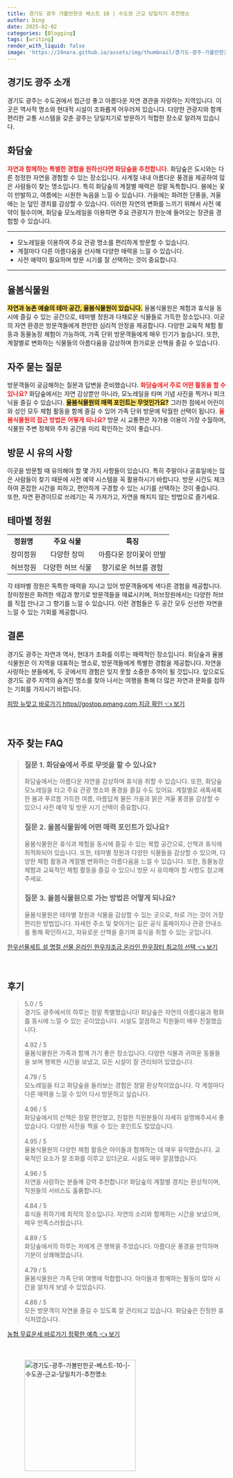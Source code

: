 ```yaml
---
title: 경기도 광주 가볼만한곳 베스트 10 | 수도권 근교 당일치기 추천명소
author: bing
date: 2025-02-02
categories: [Blogging]
tags: [writing]
render_with_liquid: false
image: 'https://24nara.github.io/assets/img/thumbnail/경기도-광주-가볼만한곳-베스트-10-|-수도권-근교-당일치기-추천명소.webp'
---
```



<h2 id='경기도 광주 소개'>경기도 광주 소개</h2>

<p>경기도 광주는 수도권에서 접근성 좋고 아름다운 자연 경관을 자랑하는 지역입니다. 이곳은 역사적 명소와 현대적 시설이 조화롭게 어우러져 있습니다. 다양한 관광지와 함께 편리한 교통 시스템을 갖춘 광주는 당일치기로 방문하기 적합한 장소로 알려져 있습니다.</p>

<h2 id='화담숲'>화담숲</h2>

<p><b><span style="color: #ee2323;">자연과 함께하는 특별한 경험을 원하신다면 화담숲을 추천합니다.</span></b> 화담숲은 도시와는 다른 청정한 자연을 경험할 수 있는 장소입니다. 사계절 내내 아름다운 풍경을 제공하여 많은 사람들이 찾는 명소입니다. 특히 화담숲의 계절별 매력은 정말 독특합니다. 봄에는 꽃이 만발하고, 여름에는 시원한 녹음을 느낄 수 있습니다. 가을에는 화려한 단풍을, 겨울에는 눈 덮인 경치를 감상할 수 있습니다. 이러한 자연의 변화를 느끼기 위해서 사전 예약이 필수이며, 화담숲 모노레일을 이용하면 주요 관광지가 한눈에 들어오는 장관을 경험할 수 있습니다.</p>

<hr />

<ul>
    <li>모노레일을 이용하여 주요 관광 명소를 편리하게 방문할 수 있습니다.</li>
    <li>계절마다 다른 아름다움을 선사해 다양한 매력을 느낄 수 있습니다.</li>
    <li>사전 예약이 필요하며 방문 시기를 잘 선택하는 것이 중요합니다.</li>
</ul>

<hr />

<h2 id='율봄식물원'>율봄식물원</h2>

<p><b><span style="background-color: #ffe066;">자연과 농촌 예술의 테마 공간, 율봄식물원이 있습니다.</span></b> 율봄식물원은 체험과 휴식을 동시에 즐길 수 있는 공간으로, 테마별 정원과 다채로운 식물들로 가득한 장소입니다. 이곳의 자연 환경은 방문객들에게 편안한 심리적 안정을 제공합니다. 다양한 교육적 체험 활동과 동물농장 체험이 가능하여, 가족 단위 방문객들에게 매우 인기가 높습니다. 또한, 계절별로 변화하는 식물들의 아름다움을 감상하며 한가로운 산책을 즐길 수 있습니다.</p>

<h2 id='자주 묻는 질문'>자주 묻는 질문</h2>

<p>방문객들이 궁금해하는 질문과 답변을 준비했습니다. <b><span style="color: #ee2323;">화담숲에서 주로 어떤 활동을 할 수 있나요?</span></b> 화담숲에서는 자연 감상뿐만 아니라, 모노레일을 타며 기념 사진을 찍거나 피크닉을 즐길 수 있습니다. <b><span style="background-color: #ffe066;">율봄식물원의 매력 포인트는 무엇인가요?</span></b> 그러한 점에서 어린이와 성인 모두 체험 활동을 함께 즐길 수 있어 가족 단위 방문에 탁월한 선택이 됩니다. <b><span style="color: #ee2323;">율봄식물원의 접근 방법은 어떻게 되나요?</span></b> 방문 시 교통편은 자가용 이용이 가장 수월하며, 식물원 주변 정체와 주차 공간을 미리 확인하는 것이 좋습니다.</p>

<h2 id='방문 시 유의 사항'>방문 시 유의 사항</h2>

<p>이곳을 방문할 때 유의해야 할 몇 가지 사항들이 있습니다. 특히 주말이나 공휴일에는 많은 사람들이 찾기 때문에 사전 예약 시스템을 꼭 활용하시기 바랍니다. 방문 시간도 체크하여 혼잡한 시간을 피하고, 편안하게 구경할 수 있는 시기를 선택하는 것이 좋습니다. 또한, 자연 환경이므로 쓰레기는 꼭 가져가고, 자연을 해치지 않는 방법으로 즐기세요.</p>

<h2 id='테마별 정원'>테마별 정원</h2>

<table>
    <tr>
        <td style="text-align: center; height: 17px;"><b>정원명</b></td>
        <td style="text-align: center; height: 17px;"><b>주요 식물</b></td>
        <td style="text-align: center; height: 17px;"><b>특징</b></td>
    </tr>
    <tr>
        <td style="text-align: center; height: 17px;">장미정원</td>
        <td style="text-align: center; height: 17px;">다양한 장미</td>
        <td style="text-align: center; height: 17px;">아름다운 장미꽃이 만발</td>
    </tr>
    <tr>
        <td style="text-align: center; height: 17px;">허브정원</td>
        <td style="text-align: center; height: 17px;">다양한 허브 식물</td>
        <td style="text-align: center; height: 17px;">향기로운 허브를 경험</td>
    </tr>
</table>

<p>각 테마별 정원은 독특한 매력을 지니고 있어 방문객들에게 색다른 경험을 제공합니다. 장미정원은 화려한 색감과 향기로 방문객들을 매료시키며, 허브정원에서는 다양한 허브를 직접 만나고 그 향기를 느낄 수 있습니다. 이런 경험들은 두 공간 모두 신선한 자연을 느낄 수 있는 기회를 제공합니다.</p>

<h2 id='결론'>결론</h2>

<p>경기도 광주는 자연과 역사, 현대가 조화를 이루는 매력적인 장소입니다. 화담숲과 율봄식물원은 이 지역을 대표하는 명소로, 방문객들에게 특별한 경험을 제공합니다. 자연을 사랑하는 분들에게, 두 곳에서의 경험은 잊지 못할 소중한 추억이 될 것입니다. 앞으로도 경기도 광주 지역의 숨겨진 명소를 찾아 나서는 여행을 통해 더 많은 자연과 문화를 접하는 기회를 가지시기 바랍니다.</p>


<p><a class="click-button" title="피망 뉴맞고 바로가기 https//gostop.pmang.com 지금 확인" href="https://24nara.github.io/posts/%ED%94%BC%EB%A7%9D-%EB%89%B4%EB%A7%9E%EA%B3%A0-%EB%B0%94%EB%A1%9C%EA%B0%80%EA%B8%B0-httpsgostop.pmang.com-%EC%A7%80%EA%B8%88-%ED%99%95%EC%9D%B8/" rel="dofollow">피망 뉴맞고 바로가기 https//gostop.pmang.com 지금 확인 👈 보기</a></p><br>
<h2 id='자주_찾는_FAQ'>자주 찾는 FAQ</h2>
<div itemscope="" itemtype="https://schema.org/FAQPage"> 
<blockquote> 
<div itemscope="" itemprop="mainEntity" itemtype="https://schema.org/Question"> 
<h3 itemprop="name">질문 1. 화담숲에서 주로 무엇을 할 수 있나요?</h3> 
<div itemscope="" itemprop="acceptedAnswer" itemtype="https://schema.org/Answer"> 
<span itemprop="text"> 
<p>화담숲에서는 아름다운 자연을 감상하며 휴식을 취할 수 있습니다. 또한, 화담숲 모노레일을 타고 주요 관광 명소와 풍경을 즐길 수도 있어요. 계절별로 새록새록한 봄과 푸르름 가득한 여름, 아름답게 물든 가을과 맑은 겨울 풍경을 감상할 수 있으니 사전 예약 및 방문 시기 선택이 중요합니다.</p> 
</span> 
</div> 
</div> 
<div itemscope="" itemprop="mainEntity" itemtype="https://schema.org/Question"> 
<h3 itemprop="name">질문 2. 율봄식물원에 어떤 매력 포인트가 있나요?</h3> 
<div itemscope="" itemprop="acceptedAnswer" itemtype="https://schema.org/Answer"> 
<span itemprop="text"> 
<p>율봄식물원은 휴식과 체험을 동시에 즐길 수 있는 복합 공간으로, 산책과 휴식에 최적화되어 있습니다. 또한, 테마별 정원과 다양한 식물들을 감상할 수 있으며, 다양한 체험 활동과 계절별 변화하는 아름다움을 느낄 수 있습니다. 또한, 동물농장 체험과 교육적인 체험 활동을 즐길 수 있으니 방문 시 유의해야 할 사항도 참고해주세요.</p> 
</span> 
</div> 
</div> 
<div itemscope="" itemprop="mainEntity" itemtype="https://schema.org/Question"> 
<h3 itemprop="name">질문 3. 율봄식물원으로 가는 방법은 어떻게 되나요?</h3> 
<div itemscope="" itemprop="acceptedAnswer" itemtype="https://schema.org/Answer"> 
<span itemprop="text"> 
<p>율봄식물원은 테마별 정원과 식물을 감상할 수 있는 곳으로, 차로 가는 것이 가장 편리한 방법입니다. 자세한 주소 및 찾아가는 길은 공식 홈페이지나 관광 안내소를 통해 확인하시고, 자유로운 산책을 즐기며 휴식을 취할 수 있는 곳입니다.</p> 
</span> 
</div> 
</div> 
</blockquote> 
</div>
<p><a class="click-button" title="한우선물세트 설 명절 선물 온라인 한우자조금 온라인 한우장터 최고의 선택" href="https://24nara.github.io/posts/%ED%95%9C%EC%9A%B0%EC%84%A0%EB%AC%BC%EC%84%B8%ED%8A%B8-%EC%84%A4-%EB%AA%85%EC%A0%88-%EC%84%A0%EB%AC%BC-%EC%98%A8%EB%9D%BC%EC%9D%B8-%ED%95%9C%EC%9A%B0%EC%9E%90%EC%A1%B0%EA%B8%88-%EC%98%A8%EB%9D%BC%EC%9D%B8-%ED%95%9C%EC%9A%B0%EC%9E%A5%ED%84%B0-%EC%B5%9C%EA%B3%A0%EC%9D%98-%EC%84%A0%ED%83%9D/" rel="dofollow">한우선물세트 설 명절 선물 온라인 한우자조금 온라인 한우장터 최고의 선택 👈 보기</a></p><br>
<h2 id='후기'>후기</h2>
<div itemscope itemtype="https://schema.org/Product">
  <blockquote>
  <div itemprop="review" itemscope itemtype="https://schema.org/Review">
      <div itemprop="reviewRating" itemscope itemtype="https://schema.org/Rating"> <span itemprop="ratingValue">5.0</span> / <span itemprop="bestRating">5</span> </div>
      <span itemprop="reviewBody">경기도 광주에서의 하루는 정말 특별했습니다! 화담숲은 자연의 아름다움과 평화를 동시에 느낄 수 있는 곳이었습니다. 시설도 깔끔하고 직원들이 매우 친절했습니다.</span>
  </div>
  <br>
  <div itemprop="review" itemscope itemtype="https://schema.org/Review">
      <div itemprop="reviewRating" itemscope itemtype="https://schema.org/Rating"> <span itemprop="ratingValue">4.92</span> / <span itemprop="bestRating">5</span> </div>
      <span itemprop="reviewBody">율봄식물원은 가족과 함께 가기 좋은 장소입니다. 다양한 식물과 귀여운 동물들을 보며 행복한 시간을 보냈고, 모든 시설이 잘 관리되어 있었습니다.</span>
  </div>
  <br>
  <div itemprop="review" itemscope itemtype="https://schema.org/Review">
      <div itemprop="reviewRating" itemscope itemtype="https://schema.org/Rating"> <span itemprop="ratingValue">4.79</span> / <span itemprop="bestRating">5</span> </div>
      <span itemprop="reviewBody">모노레일을 타고 화담숲을 둘러보는 경험은 정말 환상적이었습니다. 각 계절마다 다른 매력을 느낄 수 있어 다시 방문하고 싶습니다.</span>
  </div>
  <br>
  <div itemprop="review" itemscope itemtype="https://schema.org/Review">
      <div itemprop="reviewRating" itemscope itemtype="https://schema.org/Rating"> <span itemprop="ratingValue">4.96</span> / <span itemprop="bestRating">5</span> </div>
      <span itemprop="reviewBody">화담숲에서의 산책은 정말 편안했고, 친절한 직원분들이 자세히 설명해주셔서 좋았습니다. 다양한 사진을 찍을 수 있는 포인트도 많았습니다.</span>
  </div>
  <br>
  <div itemprop="review" itemscope itemtype="https://schema.org/Review">
      <div itemprop="reviewRating" itemscope itemtype="https://schema.org/Rating"> <span itemprop="ratingValue">4.95</span> / <span itemprop="bestRating">5</span> </div>
      <span itemprop="reviewBody">율봄식물원의 다양한 체험 활동은 아이들과 함께하는 데 매우 유익했습니다. 교육적인 요소가 잘 조화를 이루고 있더군요. 시설도 매우 깔끔했습니다.</span>
  </div>
  <br>
  <div itemprop="review" itemscope itemtype="https://schema.org/Review">
      <div itemprop="reviewRating" itemscope itemtype="https://schema.org/Rating"> <span itemprop="ratingValue">4.96</span> / <span itemprop="bestRating">5</span> </div>
      <span itemprop="reviewBody">자연을 사랑하는 분들께 강력 추천합니다! 화담숲의 계절별 경치는 환상적이며, 직원들의 서비스도 훌륭합니다.</span>
  </div>
  <br>
  <div itemprop="review" itemscope itemtype="https://schema.org/Review">
      <div itemprop="reviewRating" itemscope itemtype="https://schema.org/Rating"> <span itemprop="ratingValue">4.84</span> / <span itemprop="bestRating">5</span> </div>
      <span itemprop="reviewBody">휴식을 취하기에 최적의 장소입니다. 자연의 소리와 함께하는 시간을 보냈으며, 매우 만족스러웠습니다.</span>
  </div>
  <br>
  <div itemprop="review" itemscope itemtype="https://schema.org/Review">
      <div itemprop="reviewRating" itemscope itemtype="https://schema.org/Rating"> <span itemprop="ratingValue">4.89</span> / <span itemprop="bestRating">5</span> </div>
      <span itemprop="reviewBody">화담숲에서의 하루는 저에게 큰 행복을 주었습니다. 아름다운 풍경을 만끽하며 기분이 상쾌해졌습니다.</span>
  </div>
  <br>
  <div itemprop="review" itemscope itemtype="https://schema.org/Review">
      <div itemprop="reviewRating" itemscope itemtype="https://schema.org/Rating"> <span itemprop="ratingValue">4.79</span> / <span itemprop="bestRating">5</span> </div>
      <span itemprop="reviewBody">율봄식물원은 가족 단위 여행에 적합합니다. 아이들과 함께하는 활동이 많아 시간을 알차게 보낼 수 있었습니다.</span>
  </div>
  <br>
  <div itemprop="review" itemscope itemtype="https://schema.org/Review">
      <div itemprop="reviewRating" itemscope itemtype="https://schema.org/Rating"> <span itemprop="ratingValue">4.88</span> / <span itemprop="bestRating">5</span> </div>
      <span itemprop="reviewBody">모든 방문객이 자연을 즐길 수 있도록 잘 관리되고 있습니다. 화담숲은 진정한 휴식처였습니다.</span>
  </div>
  </blockquote>
</div>
<p><a class="click-button" title="농협 무료운세 바로가기 정확한 예측" href="https://24nara.github.io/posts/%EB%86%8D%ED%98%91-%EB%AC%B4%EB%A3%8C%EC%9A%B4%EC%84%B8-%EB%B0%94%EB%A1%9C%EA%B0%80%EA%B8%B0-%EC%A0%95%ED%99%95%ED%95%9C-%EC%98%88%EC%B8%A1/" rel="dofollow">농협 무료운세 바로가기 정확한 예측 👈 보기</a></p><br>
<figure class="image"><img src="https://24nara.github.io/assets/img/thumbnail/경기도-광주-가볼만한곳-베스트-10-|-수도권-근교-당일치기-추천명소.webp" alt="경기도-광주-가볼만한곳-베스트-10-|-수도권-근교-당일치기-추천명소" width="256" height="256"></figure>